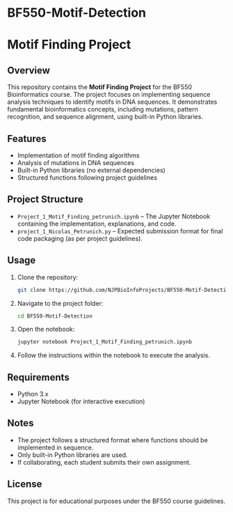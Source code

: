 # BF550-Motif-Detection
 
# Motif Finding Project

## Overview
This repository contains the **Motif Finding Project** for the BF550 Bioinformatics course. The project focuses on implementing sequence analysis techniques to identify motifs in DNA sequences. It demonstrates fundamental bioinformatics concepts, including mutations, pattern recognition, and sequence alignment, using built-in Python libraries.

## Features
- Implementation of motif finding algorithms
- Analysis of mutations in DNA sequences
- Built-in Python libraries (no external dependencies)
- Structured functions following project guidelines

## Project Structure
- `Project_1_Motif_Finding_petrunich.ipynb` – The Jupyter Notebook containing the implementation, explanations, and code.
- `project_1_Nicolas_Petrunich.py` – Expected submission format for final code packaging (as per project guidelines).

## Usage
1. Clone the repository:
   ```sh
   git clone https://github.com/NJPBioInfoProjects/BF550-Motif-Detection.git
   ```
2. Navigate to the project folder:
   ```sh
   cd BF550-Motif-Detection
   ```
3. Open the notebook:
   ```sh
   jupyter notebook Project_1_Motif_Finding_petrunich.ipynb
   ```
4. Follow the instructions within the notebook to execute the analysis.

## Requirements
- Python 3.x
- Jupyter Notebook (for interactive execution)

## Notes
- The project follows a structured format where functions should be implemented in sequence.
- Only built-in Python libraries are used.
- If collaborating, each student submits their own assignment.

## License
This project is for educational purposes under the BF550 course guidelines.


